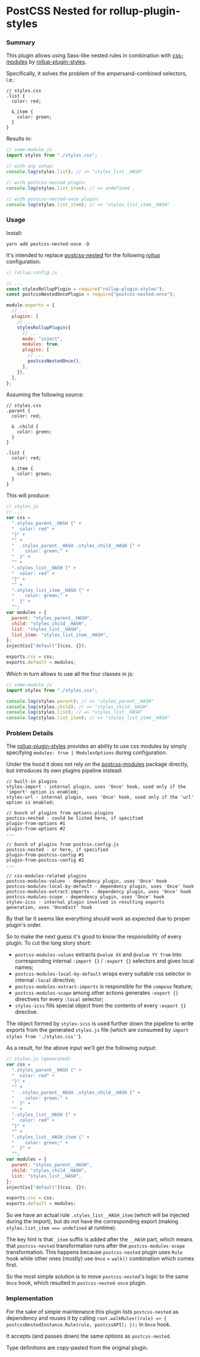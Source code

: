 # PostCSS Nested for rollup-plugin-styles

### Summary

This plugin allows using Sass-like nested rules in combination with [css-modules](https://github.com/css-modules/css-modules) by [rollup-plugin-styles](https://github.com/Anidetrix/rollup-plugin-styles).

Specifically, it solves the problem of the ampersand-combined selectors, i.e.:

```postcss
// styles.css
.list {
  color: red;

  &_item {
    color: green;
  }
}
```

Results in:

```javascript
// some-module.js
import styles from "./styles.css";

// with any setup:
console.log(styles.list); // => "styles_list__HASH"

// with postcss-nested plugin:
console.log(styles.list_item); // => undefined ,

// with postcss-nested-once plugin:
console.log(styles.list_item); // => "styles_list_item__HASH"
```

### Usage

Install:

```shell
yarn add postcss-nested-once -D
```

It's intended to replace [postcss-nested](https://github.com/postcss/postcss-nested) for the following [rollup](https://github.com/rollup/rollup) configuration:

```javascript
// rollup.config.js

// ...
const stylesRollupPlugin = require("rollup-plugin-styles");
const postcssNestedOncePlugin = require("postcss-nested-once");

module.exports = {
  // ...
  plugins: [
    // ...
    stylesRollupPlugin({
      // ...
      mode: "inject",
      modules: true,
      plugins: [
        // ...
        postcssNestedOnce(),
      ],
    }),
  ],
};
```

Assuming the following source:

```postcss
// styles.css
.parent {
  color: red;

  & .child {
    color: green;
  }
}

.list {
  color: red;

  &_item {
    color: green;
  }
}
```

This will produce:

```javascript
// styles.js
// ...
var css =
  ".styles_parent__HASH {" +
  "  color: red" +
  "}" +
  "" +
  "  .styles_parent__HASH .styles_child__HASH {" +
  "    color: green;" +
  "  }" +
  "" +
  ".styles_list__HASH {" +
  "  color: red" +
  "}" +
  "" +
  ".styles_list_item__HASH {" +
  "    color: green;" +
  "  }" +
  "";
var modules = {
  parent: "styles_parent__HASH",
  child: "styles_child__HASH",
  list: "styles_list__HASH",
  list_item: "styles_list_item__HASH",
};
injectCss["default"](css, {});

exports.css = css;
exports.default = modules;
```

Which in turn allows to use all the four classes in js:

```javascript
// some-module.js
import styles from "./styles.css";

console.log(styles.parent); // => "styles_parent__HASH"
console.log(styles.child); // => "styles_child__HASH"
console.log(styles.list); // => "styles_list__HASH"
console.log(styles.list_item); // => "styles_list_item__HASH"
```

### Problem Details

The [rollup-plugin-styles](https://github.com/Anidetrix/rollup-plugin-styles) provides an ability to use css modules by simply specifying `modules: true | ModulesOptions` during configuration.

Under the hood it does not rely on the [postcss-modules](https://github.com/madyankin/postcss-modules) package directly, but introduces its own plugins pipeline instead:

```
// built-in plugins
styles-import - internal plugin, uses 'Once' hook, used only if the 'import' option is enabled;
styles-url - internal plugin, uses 'Once' hook, used only if the 'url' option is enabled;

// bunch of plugins from options.plugins
postcss-nested - could be listed here, if specified
plugin-from-options #1
plugin-from-options #2
...

// bunch of plugins from postcss.config.js
postcss-nested - or here, if specified
plugin-from-postcss-config #1
plugin-from-postcss-config #2
...

// css-modules-related plugins
postcss-modules-values - dependency plugin, uses 'Once' hook
postcss-modules-local-by-default - dependency plugin, uses 'Once' hook
postcss-modules-extract-imports - dependency plugin, uses 'Once' hook
postcss-modules-scope - dependency plugin, uses 'Once' hook
styles-icss - internal plugin involved in resulting exports generation, uses 'OnceExit' hook
```

By that far it seems like everything should work as expected due to proper plugin's order.

So to make the next guess it's good to know the responsibility of every plugin. To cut the long story short:

- `postcss-modules-values` extracts `@value XX` and `@value YY from` into corresponding internal `:import {}` / `:export {}` selectors and gives local names;
- `postcss-modules-local-by-default` wraps every suitable css selector in internal `:local` directive;
- `postcss-modules-extract-imports` is responsible for the `compose` feature;
- `postcss-modules-scope` among other actions generates `:export {}` directives for every `:local` selector;
- `styles-icss` fills special object from the contents of every `:export {}` directive.

The object formed by `styles-icss` is used further down the pipeline to write exports from the generated `styles.js` file (which are consumed by `import styles from './styles.css''`).

As a result, for the above input we'll get the following output:

```javascript
// styles.js (generated)
var css =
  ".styles_parent__HASH {" +
  "  color: red" +
  "}" +
  "" +
  "  .styles_parent__HASH .styles_child__HASH {" +
  "    color: green;" +
  "  }" +
  "" +
  ".styles_list__HASH {" +
  "  color: red" +
  "}" +
  "" +
  ".styles_list__HASH_item {" +
  "    color: green;" +
  "  }" +
  "";
var modules = {
  parent: "styles_parent__HASH",
  child: "styles_child__HASH",
  list: "styles_list__HASH",
};
injectCss["default"](css, {});

exports.css = css;
exports.default = modules;
```

So we have an actual rule `.styles_list__HASH_item` (which will be injected during the import), but do not have the corresponding export (making `styles.list_item === undefined` at runtime).

The key hint is that `_item` suffix is added after the `__HASH` part, which means that `postcss-nested` transformation runs after the `postcss-modules-scope` transformation. This happens because `postcss-nested` plugin uses `Rule` hook while other ones (mostly) use `Once` + `walk()` combination which comes first.

So the most simple solution is to move `postcss-nested`'s logic to the same `Once` hook, which resulted in `postcss-nested-once` plugin.

### Implementation

For the sake of simple maintenance this plugin lists `postcss-nested` as dependency and reuses it by calling `root.walkRules((rule) => { postcssNestedInstance.Rule(rule, postcssAPI); });` in `Once` hook.

It accepts (and passes down) the same options as `postcss-nested`.

Type definitions are copy-pasted from the original plugin.

